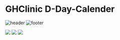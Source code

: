# GHClinic D-Day-Calender
![header](https://capsule-render.vercel.app/api?type=venom&color=auto&height=300&section=header&text=Noh%20Seung%20Jun&fontSize=90&rotate=-12)
![footer](https://capsule-render.vercel.app/api?type=waving&color=auto&height=90&section=footer)

<img src="https://img.shields.io/badge/JavaScript-092E20?style=flat&logo=JavaScript&logoColor=white"/>
<img src="https://img.shields.io/badge/HTML-092E20?style=flat&logo=HTML&logoColor=white"/>
<img src="https://img.shields.io/badge/CSS-092E20?style=flat&logo=CSS&logoColor=white"/>
